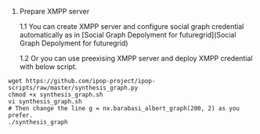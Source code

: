 1. Prepare XMPP server

   1.1 You can create XMPP server and configure social graph credential automatically as in [Social Graph Depolyment for futuregrid](Social Graph Depolyment for futuregrid) 
  
   1.2 Or you can use preexising XMPP server and deploy XMPP credential with below script.
```
wget https://github.com/ipop-project/ipop-scripts/raw/master/synthesis_graph.py
chmod +x synthesis_graph.sh 
vi synthesis_graph.sh 
# Then change the line g = nx.barabasi_albert_graph(200, 2) as you prefer. 
./synthesis_graph
```
